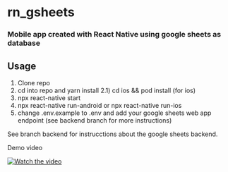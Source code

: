 # rn_gsheets

### Mobile app created with React Native using google sheets as database

## Usage

1) Clone repo
2) cd into repo and yarn install
2.1) cd ios && pod install (for ios)
3) npx react-native start
4) npx react-native run-android or npx react-native run-ios
5) change .env.example to .env and add your google sheets web app endpoint (see backend branch for more instructions)

See branch backend for instrucctions about the google sheets backend.

Demo video

[![Watch the video](https://img.youtube.com/vi/JmTRYxYoUdI/0.jpg)](https://youtu.be/JmTRYxYoUdI)
